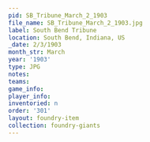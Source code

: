 ```yaml
---
pid: SB_Tribune_March_2_1903
file_name: SB_Tribune_March_2_1903.jpg
label: South Bend Tribune
location: South Bend, Indiana, US
_date: 2/3/1903
month_str: March
year: '1903'
type: JPG
notes: 
teams: 
game_info: 
player_info: 
inventoried: n
order: '301'
layout: foundry-item
collection: foundry-giants
---
```

